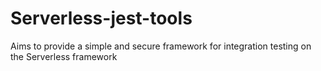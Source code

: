 # Serverless-jest-tools

Aims to provide a simple and secure framework for integration testing on the Serverless framework

